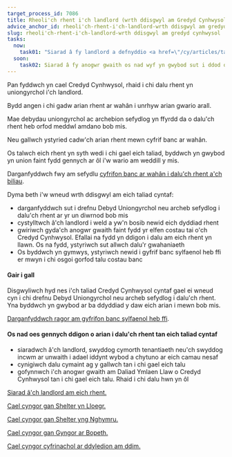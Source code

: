 ```yaml
---
target_process_id: 7086
title: Rheoli'ch rhent i'ch landlord (wrth ddisgwyl am Gredyd Cynhwysol)
advice_anchor_id: rheoli'ch-rhent-i'ch-landlord-wrth ddisgwyl am gredyd cynhwysol
slug: rheoli'ch-rhent-i'ch-landlord-wrth ddisgwyl am gredyd cynhwysol
tasks:
  now:
    task01: "Siarad â fy landlord a defnyddio <a href=\"/cy/articles/talking-to-my-landlord-about-my-rent\">Siarad â fy landlord am fy rhent</a> i roi cymorth i mi ynglŷn â beth i'w ddweud"
  soon:
    task02: Siarad â fy anogwr gwaith os nad wyf yn gwybod sut i ddod o hyd i weddill yr arian i dalu fy rhent
---
```

Pan fyddwch yn cael Credyd Cynhwysol, rhaid i chi dalu rhent yn uniongyrchol i'ch landlord.

Bydd angen i chi gadw arian rhent ar wahân i unrhyw arian gwario arall.

Mae debydau uniongyrchol ac archebion sefydlog yn ffyrdd da o dalu'ch rhent heb orfod meddwl amdano bob mis.

Neu gallwch ystyried cadw'ch arian rhent mewn cyfrif banc ar wahân.

Os talwch eich rhent yn syth wedi i chi gael eich taliad, byddwch yn gwybod yn union faint fydd gennych ar ôl i'w wario am weddill y mis.

Darganfyddwch fwy am sefydlu [cyfrifon banc ar wahân i dalu'ch rhent a'ch biliau](/cy/articles/setting-up-multiple-bank-accounts).

Dyma beth i'w wneud wrth ddisgwyl am eich taliad cyntaf:

* darganfyddwch sut i drefnu Debyd Uniongyrchol neu archeb sefydlog i dalu'ch rhent ar yr un diwrnod bob mis
* cystylltwch â'ch landlord i weld a yw'n bosib newid eich dyddiad rhent
* gwiriwch gyda'ch anogwr gwaith faint fydd yr elfen costau tai o'ch Credyd Cynhwysol. Efallai na fydd yn ddigon i dalu am eich rhent yn llawn. Os na fydd, ystyriwch sut allwch dalu'r gwahaniaeth
* Os byddwch yn gymwys, ystyriwch newid i gyfrif banc sylfaenol heb ffi er mwyn i chi osgoi gorfod talu costau banc

#### Gair i gall

Disgwyliwch hyd nes i'ch taliad Credyd Cynhwysol cyntaf gael ei wneud cyn i chi drefnu Debyd Uniongyrchol neu archeb sefydlog i dalu'ch rhent. Yna byddwch yn gwybod ar ba ddyddiad y daw eich arian i mewn bob mis.

[Darganfyddwch ragor am gyfrifon banc sylfaenol heb ffi](/cy/articles/cyfrifon-banc-sylfaenol).

#### Os nad oes gennych ddigon o arian i dalu'ch rhent tan eich taliad cyntaf

* siaradwch â'ch landlord, swyddog cymorth tenantiaeth neu'ch swyddog incwm ar unwaith i adael iddynt wybod a chytuno ar eich camau nesaf
* cynigiwch dalu cymaint ag y gallwch tan i chi gael eich talu
* gofynnwch i'ch anogwr gwaith am Daliad Ymlaen Llaw o Credyd Cynhwysol tan i chi gael eich talu. Rhaid i chi dalu hwn yn ôl

[Siarad â'ch landlord am eich rhent.](/cy/articles/talking-to-my-landlord-about-my-rent)

[Cael cyngor gan Shelter yn Lloegr.](http://england.shelter.org.uk/get_advice)

[Cael cyngor gan Shelter yng Nghymru.](http://sheltercymru.org.uk/get-advice/)

[Cael cyngor gan Gyngor ar Bopeth.](https://www.citizensadvice.org.uk/about-us/how-we-provide-advice/advice/)

[Cael cyngor cyfrinachol ar ddyledion am ddim.](/cy/tools/canfyddwr-cyngor-ar-ddyledion)
